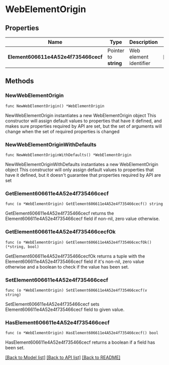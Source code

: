 # WebElementOrigin

## Properties

Name | Type | Description | Notes
------------ | ------------- | ------------- | -------------
**Element606611e4A52e4f735466cecf** | Pointer to **string** | Web element identifier | [optional] 

## Methods

### NewWebElementOrigin

`func NewWebElementOrigin() *WebElementOrigin`

NewWebElementOrigin instantiates a new WebElementOrigin object
This constructor will assign default values to properties that have it defined,
and makes sure properties required by API are set, but the set of arguments
will change when the set of required properties is changed

### NewWebElementOriginWithDefaults

`func NewWebElementOriginWithDefaults() *WebElementOrigin`

NewWebElementOriginWithDefaults instantiates a new WebElementOrigin object
This constructor will only assign default values to properties that have it defined,
but it doesn't guarantee that properties required by API are set

### GetElement606611e4A52e4f735466cecf

`func (o *WebElementOrigin) GetElement606611e4A52e4f735466cecf() string`

GetElement606611e4A52e4f735466cecf returns the Element606611e4A52e4f735466cecf field if non-nil, zero value otherwise.

### GetElement606611e4A52e4f735466cecfOk

`func (o *WebElementOrigin) GetElement606611e4A52e4f735466cecfOk() (*string, bool)`

GetElement606611e4A52e4f735466cecfOk returns a tuple with the Element606611e4A52e4f735466cecf field if it's non-nil, zero value otherwise
and a boolean to check if the value has been set.

### SetElement606611e4A52e4f735466cecf

`func (o *WebElementOrigin) SetElement606611e4A52e4f735466cecf(v string)`

SetElement606611e4A52e4f735466cecf sets Element606611e4A52e4f735466cecf field to given value.

### HasElement606611e4A52e4f735466cecf

`func (o *WebElementOrigin) HasElement606611e4A52e4f735466cecf() bool`

HasElement606611e4A52e4f735466cecf returns a boolean if a field has been set.


[[Back to Model list]](../README.md#documentation-for-models) [[Back to API list]](../README.md#documentation-for-api-endpoints) [[Back to README]](../README.md)


